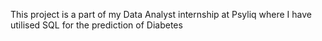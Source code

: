 This project is a part of my Data Analyst internship at Psyliq where I have utilised SQL for the prediction of Diabetes
